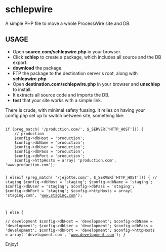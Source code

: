 schlepwire
==========

A simple PHP file to move a whole ProcessWire site and DB.

## USAGE

- Open **source.com/schlepwire.php** in your browser.
- Click **schlep** to create a package, which includes all source and the DB export.
- **download** the package.
- FTP the package to the destination server's root, along with **schlepwire.php**
- Open **destination.com/schlepwire.php** in your browser and **unschlep** to install.
- It extracts all source code and imports the DB.
- **test** that your site works with a simple link.

There is crude, with minimal safety fussing. It relies on having your config.php set up to switch between site, something like:

<code>
if (preg_match( '/production.com/', $_SERVER['HTTP_HOST'])) {
	// production
	$config->dbHost = 'production';
	$config->dbName = 'production';
	$config->dbUser = 'production';
	$config->dbPass = 'production';
	$config->dbPort = 'production';
	$config->httpHosts = array( 'production.com', 'www.production.com');

} elseif (preg_match( '/jejotte.com/', $_SERVER['HTTP_HOST'])) {
	// staging
	$config->dbHost = 'staging';
	$config->dbName = 'staging';
	$config->dbUser = 'staging';
	$config->dbPass = 'staging';
	$config->dbPort = 'staging';
	$config->httpHosts = array( 'staging.com', 'www.staging.com');

} else {	
	// development
	$config->dbHost = 'development';
	$config->dbName = 'development';
	$config->dbUser = 'development';
	$config->dbPass = 'development';
	$config->dbPort = 'development';
	$config->httpHosts = array( 'development.com', 'www.development.com');
} 
</code>

Enjoy!
